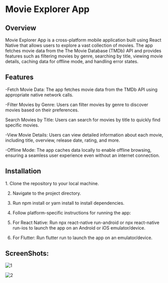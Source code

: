 <h1>Movie Explorer App</h1>
<h2>Overview</h2>
Movie Explorer App is a cross-platform mobile application built using React Native that allows users to explore a vast collection of movies. The app fetches movie data from the The Movie Database (TMDb) API and provides features such as filtering movies by genre, searching by title, viewing movie details, caching data for offline mode, and handling error states.

<h2>Features</h2>

-Fetch Movie Data: The app fetches movie data from the TMDb API using appropriate native network calls.

-Filter Movies by Genre: Users can filter movies by genre to discover movies based on their preferences.

Search Movies by Title: Users can search for movies by title to quickly find specific movies.

-View Movie Details: Users can view detailed information about each movie, including title, overview, release date, rating, and more.

-Offline Mode: The app caches data locally to enable offline browsing, ensuring a seamless user experience even without an internet connection.

<h2>Installation</h2>
1. Clone the repository to your local machine.

2. Navigate to the project directory.
 
3. Run npm install or yarn install to install dependencies.
 
4. Follow platform-specific instructions for running the app:
 
5. For React Native: Run npx react-native run-android or npx react-native run-ios to launch the app on an Android or iOS emulator/device.
  
6. For Flutter: Run flutter run to launch the app on an emulator/device.

<h2>ScreenShots:</h2>

![1](https://github.com/Basma2022/moviesApp/assets/109489506/cfee725a-1e58-4b1a-bdec-411cc3f8ffa9)

![2](https://github.com/Basma2022/moviesApp/assets/109489506/bab12cf8-9e8e-4c87-a0b8-9a47177f6372) 


